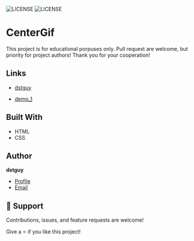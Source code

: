 ![LICENSE](https://img.shields.io/badge/license-MIT-blue.svg?style=flat-square)
![LICENSE](https://img.shields.io/security-headers?label=Security&url=https%3A%2F%2Fgithub.com&style=flat-square)


# CenterGif

This project is for educational porpuses only. Pull request are welcome, but priority for project authors!
Thank you for your cooperation!

## Links

- [dstguy](https://github.com/dstguy "<project-name> dstguy")

- [demo_1](https://dstguy.github.io/demo_1/ "<Live View")

## Built With

- HTML
- CSS

## Author

**dstguy**

- [Profile](https://github.com/dstguy "dstguy")
- [Email](meudzila@gmail.com "Hi!")

## 🤝 Support

Contributions, issues, and feature requests are welcome!

Give a ⭐️ if you like this project!
